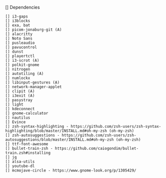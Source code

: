 [] Dependencies

    [] i3-gaps
    [] i3blocks
    [] exa, bat
    [] picom-jonaburg-git (A)
    [] alacritty
    [] Noto Sans
    [] pusleaudio
    [] pavucontrol
    [] dunst
    [] playertctl
    [] i3-scrot (A)
    [] polkit-gnome
    [] nitrogen
    [] autotiling (A)
    [] numlockx
    [] libinput-gestures (A)
    [] network-manager-applet
    [] clipit (A)
    [] i3exit (A)
    [] pasystray
    [] light
    [] kdeconnect
    [] gnome-calculator
    [] nautilus
    [] Evince
    [] zsh-syntax-highlighting - https://github.com/zsh-users/zsh-syntax-highlighting/blob/master/INSTALL.md#oh-my-zsh (oh-my-zsh)
    [] zsh-autosuggestions - https://github.com/zsh-users/zsh-autosuggestions/blob/master/INSTALL.md#oh-my-zsh (oh-my-zsh)
    [] ttf-font-awesome
    [] bullet-train-zsh - https://github.com/caiogondim/bullet-train.zsh#installing
    [] jq
    [] alsa-utils
    [] youtube-dl
    [] mcmojave-circle - https://www.gnome-look.org/p/1305429/
